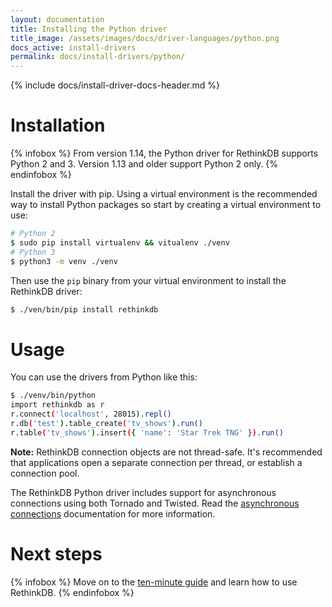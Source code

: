 ```yaml
---
layout: documentation
title: Installing the Python driver
title_image: /assets/images/docs/driver-languages/python.png
docs_active: install-drivers
permalink: docs/install-drivers/python/
---
```


{% include docs/install-driver-docs-header.md %}

# Installation #

{% infobox %}
From version 1.14, the Python driver for RethinkDB supports Python 2 and 3. Version 1.13 and older support Python 2 only.
{% endinfobox %}

Install the driver with pip. Using a virtual environment is the recommended way to install Python packages so start by
creating a virtual environment to use:

```bash
# Python 2
$ sudo pip install virtualenv && vitualenv ./venv
# Python 3
$ python3 -m venv ./venv
```

Then use the `pip` binary from your virtual environment to install the RethinkDB driver:

```bash
$ ./ven/bin/pip install rethinkdb
```

# Usage #

You can use the drivers from Python like this:

```bash
$ ./venv/bin/python
import rethinkdb as r
r.connect('localhost', 28015).repl()
r.db('test').table_create('tv_shows').run()
r.table('tv_shows').insert({ 'name': 'Star Trek TNG' }).run()
```

__Note:__ RethinkDB connection objects are not thread-safe. It's recommended that applications open a separate connection per thread, or establish a connection pool.

The RethinkDB Python driver includes support for asynchronous connections using both Tornado and Twisted. Read the [asynchronous connections][ac] documentation for more information.

[ac]: /docs/async-connections/#python-with-tornado-or-twisted

# Next steps #

{% infobox %}
Move on to the [ten-minute guide](/docs/guide/python/) and learn how to use RethinkDB.
{% endinfobox %}
